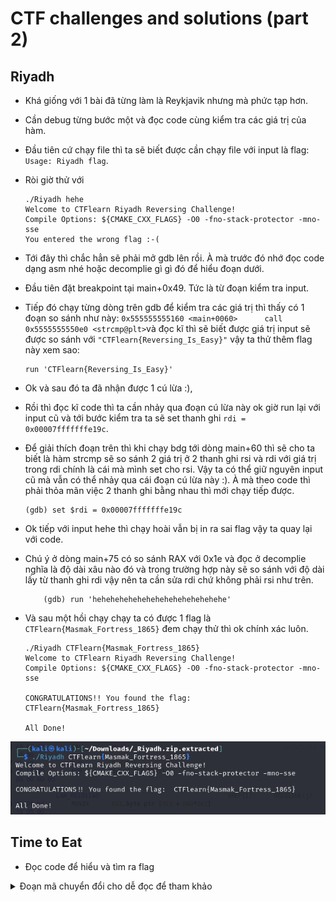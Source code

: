 
# CTF challenges and solutions (part 2)

## Riyadh
- Khá giống với 1 bài đã từng làm là Reykjavik nhưng mà phức tạp hơn.
- Cần debug từng bước một và đọc code cùng kiểm tra các giá trị của hàm.
- Đầu tiên cứ chạy file thì ta sẽ biết được cần chạy file với input là flag: `Usage: Riyadh flag`.
- Ròi giờ thử với 
    ```
    ./Riyadh hehe                          
    Welcome to CTFlearn Riyadh Reversing Challenge!
    Compile Options: ${CMAKE_CXX_FLAGS} -O0 -fno-stack-protector -mno-sse
    You entered the wrong flag :-(

    ```
- Tới đây thì chắc hẳn sẽ phải mở gdb lên rồi. À mà trước đó nhớ đọc code dạng asm nhé hoặc decomplie gì gì đó để hiểu đoạn dưới.
- Đầu tiên đặt breakpoint tại main+0x49. Tức là từ đoạn kiểm tra input.
- Tiếp đó chạy từng dòng trên gdb để kiểm tra các giá trị thì thấy có 1 đoạn so sánh như này: `0x555555555160 <main+0060>      call   0x5555555550e0 <strcmp@plt>`và đọc kĩ thì sẽ biết được giá trị input sẽ được so sánh với `"CTFlearn{Reversing_Is_Easy}"` vậy ta thử thêm flag này xem sao: 

    ```
    run 'CTFlearn{Reversing_Is_Easy}'
    ```
- Ok và sau đó ta đã nhận được 1 cú lừa :),
- Rồi thì đọc kĩ code thì ta cần nhảy qua đoạn cú lừa này ok giờ run lại với input cũ và tới bước kiểm tra ta sẽ set thanh ghi `rdi = 0x00007fffffffe19c`.
- Để giải thích đoạn trên thì khi chạy bdg tới dòng main+60 thì sẽ cho ta biết là hàm strcmp sẽ so sánh 2 giá trị ở 2 thanh ghi rsi và rdi với giá trị trong rdi chính là cái mà mình set cho rsi. Vậy ta có thể giữ nguyên input cũ mà vẫn có thể nhảy qua cái đoạn cú lừa này :). À mà theo code thì phải thỏa mãn việc 2 thanh ghi bằng nhau thì mới chạy tiếp được.
    ```
    (gdb) set $rdi = 0x00007fffffffe19c
    ```
- Ok tiếp với input hehe thì chạy hoài vẫn bị in ra sai flag vậy ta quay lại với code. 
- Chú ý ở dòng main+75 có so sánh RAX với 0x1e và đọc ở decomplie nghĩa là độ dài xâu nào đó và trong trường hợp này sẽ so sánh với độ dài lấy từ thanh ghi rdi vậy nên ta cần sửa rdi chứ không phải rsi như trên.
    ```
        (gdb) run 'hehehehehehehehehehehehehehehe'
    ```
- Và sau một hồi chạy chạy ta có được 1 flag là `CTFlearn{Masmak_Fortress_1865}` đem chạy thử thì ok chính xác luôn.
    ```
    ./Riyadh CTFlearn{Masmak_Fortress_1865}
    Welcome to CTFlearn Riyadh Reversing Challenge!
    Compile Options: ${CMAKE_CXX_FLAGS} -O0 -fno-stack-protector -mno-sse

    CONGRATULATIONS!! You found the flag:  CTFlearn{Masmak_Fortress_1865}

    All Done!

    ```
![Riyadh1](https://github.com/LongPhamplus/CTF-Learn-Writeup/blob/master/Part2_pic/Riyadh1.png)

## Time to Eat
- Đọc code để hiểu và tìm ra flag
<details>
	<summary>Đoạn mã chuyển đổi cho dễ đọc để tham khảo</summary>
	
	toInt = int
	sizeOfString = len
	toString = str
	checkCharNotNum = toString.isdigit # kiem tra xem ATE co chua ki tu khac so hay khong
	
	def Eating(eat):
	    return toString(toInt(eat)*roundLen3) #chuyen so eat thanh so roi nhan voi roundLen3 roi chuyen ket qua thanh string
	
	def EAt(eat, eats):
	    print(eat, eats)
	    eat1 = 0
	    eat2 = 0
	    i = 0
	    eAt = ""
	    while eat1 < sizeOfString(eat) and eat2 < sizeOfString(eats):
		if i%roundLen3 == roundLen3Sub1//roundLen3Plus1: # i%3 == 0:
		    eAt += eats[eat2]
		    eat2 += 1
		else:
		    eAt += eat[eat1]
		    eat1 += 1
		i += 1
	    return eAt
	
	def reverse(eat):
	    return eat[::roundLen3-roundLen3Plus1]  # cat xau voi buoc nhay -1 hay co the hieu la dao xau
	
	def eaT(eat):
	    return Eating(eat[:roundLen3]) + reverse(eat) # Eating(eat[:3]) + reverse(eat)
	
	def aTE(eat):
	    return eat
		# Lap lai xau sizeOfString(eat) lan
	def Ate(eat):
	    return "Eat" + toString(sizeOfString(eat)) + eat[:roundLen3] # "Eat" + toString(9) + eat[:3]
	
	def Eat(eat):
	    if sizeOfString(eat) == 9: #checkCharNotNum(eat[:3]) 
		if checkCharNotNum(eat[:roundLen3]) and\
		    checkCharNotNum(eat[sizeOfString(eat)-roundLen3+1:]): # checkCharNotNum(eat[7:])
			eateat = EAt(eaT(eat), Ate(aTE(reverse(eat))))
			if eateat == "E10a23t9090t9ae0140":
			    flag = "eaten_" + eat
			    print("absolutely EATEN!!! CTFlearn{",flag,"}")
			else:
			    print("thats not the answer. you formatted it fine tho, here's what you got\n>>", eateat)
		else:
		    print("thats not the answer. bad format :(\
		    \n(hint: 123abc456 is an example of good format)")
	    else:
		print("thats not the answer. bad length :(")
	
	print("what's the answer")
	eat = input()
	roundLen3 = sizeOfString(eat)//3 	# Lay kich thuoc string roi chia 3 lay phan nguyen
	roundLen3Plus1 = roundLen3+1
	roundLen3Sub1 = roundLen3-1
	Eat(eat)
 </details>
